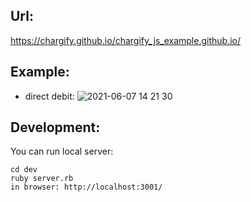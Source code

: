 ## Url:
https://chargify.github.io/chargify_js_example.github.io/

## Example:
* direct debit:
![2021-06-07 14 21 30](https://user-images.githubusercontent.com/8780680/121016407-621faa00-c79c-11eb-8e30-f8f515b03d0e.gif)


## Development:
You can run local server:
```
cd dev
ruby server.rb
in browser: http://localhost:3001/
```
